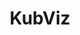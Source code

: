 ---
title: "KubViz"
description: "Make life easy for Ops and SRE for Cloud-Native management."

url: kubviz
draft: false

navigation:
  logo: "images/icons/kubviz.svg"
  logo_text: "KubViz"
  logo_text_color: "secblack"
  
  menu:
  - name: "KubViz Doc"
    url: "https://docs.intelops.ai/kubviz/latest/"
  - name: "GitHub"
    url: "https://github.com/intelops/kubviz"

  navigation_button:
    enable: true
    icon: "far fa-user"
    label: "Log In"
    link: "#!"
  navigation_button_two:
    enable: true
    label: "Book Demo"
    link: "/product-demo-request-form/"

banner:
  bg_color: "#FFD93D"
  subtitle: "Power of Open-Source"
  subtitle_color: ""
  title: "Simplify Kubernetes Observability. An End-to-end Solution for Ops & SRE."
  title_color: ""
  description: "Observe and troubleshoot with confidence with KubViz, a unified observability platform for Kubernetes, Git, and container platforms. Streamline your DevSecOps flow for resilient and secure software delivery, backed by comprehensive insights. Adapt secure software supply chain measures easily."
  description_color: ""
  image: images/banner/kubviz/kubviz-banner-image.svg
  button:
    enable: true
    label: "Book a Demo"
    #icon: "fas fa-arrow-right"
    link: "/product-demo-request-form/"
  video_button:
    enable: false
    label: "Watch demo"
    video_url: "https://www.youtube.com/embed/dyZcRRWiuuw"

# image_and_content_block
image_and_content_block:
  enable: true
  blocks:
  - enable: true
    subtitle: "Blind Spots Trap"
    subtitle_color: ""
    title: "Is Your K8s a Black Box?"
    title_color: ""
    image: "images/content/kubviz/kubviz-row1.svg"
    content_position: "right" # Value will be - "left/right"
    bg_color: ""
    content_color: ""
    content: |
      * **Security Risks**: The lack of visibility increases the chances of security breaches, risking project release delays, customer loss, and diminished credibility for businesses.
      * **Inefficient Resource Utilization**: Difficulty in optimizing resource allocation results in wasted resources and increased costs.
      * **Slower Troubleshooting**: Dynamic nature of Kubernetes makes identifying root causes and troubleshooting challenging, resulting in prolonged downtime.
      * **Compliance and Regulatory Challenges**: Difficulty demonstrating compliance with industry regulations and standards leads to legal and financial consequences.
      * **Incompatible Tools**: Conventional monitoring tools are incompatible with distributed architectures, leading to error-prone analysis.

  - enable: true
    subtitle: "Stay Up-To-Date"
    subtitle_color: ""
    title: "Unparalleled Visibility, Streamlined Collaboration, and Proactive Security."
    title_color: ""
    image: "images/content/kubviz/kubviz-row2.svg"
    content_position: "left" # Value will be - "left/right"
    bg_color: "#e9f1ff"
    content_color: ""
    content: |
      KubViz empowers businesses to streamline workflows, boost performance, and ensure DevSecOps practices. With real-time tracking of changes, events, and vulnerabilities across K8s clusters, Git repos, Container Registries and more, it enables effective troubleshooting for a secure software supply chain.

      * **Amplify Visibility**: Enable K8s cluster health monitoring for performance optimization and resource utilization, advanced Git tracking, and proactive container monitoring to maintain code integrity and streamline collaboration.

      * **Stay Ahead of the Curve**: Identify and address risks promptly through comprehensive vulnerability scanning, threat mapping, and compliance assessment across Kubernetes, Git, and container platforms.

      * **Unify Software Supply Chain**: Gain a unified view of your entire DevSecOps flow and utilize dashboards, schedulers, and  ledger functionality for visualization, streamlined collaboration, and enhanced security.

      * **Reduce Operational Costs**: Leverage a common source of truth to minimize the investment in time and effort while streamlining analysis, investigation, and remediation processes.

      * **Improve Developer Productivity**: Enhance developer velocity by providing actionable and context-rich information.


  - enable: true
    subtitle: "Features"
    subtitle_color: ""
    title: "Empower DevOps Workflow with KubViz"
    title_color: ""
    image: "images/content/kubviz/kubviz-row3.svg"
    content_position: "right" # Value will be - "left/right"
    bg_color: ""
    content_color: ""
    content: |
      There is no limit to our roadmap. KubViz is an ever growing tool.
      * Event-Driven Tracking for Kubernetes (K8s)
      *	Git Repositories, Kubernetes (K8s) and Container Registries Audit
      *	Run-Time Vulnerability Scanning and Profiling of workloads on cloud-native Ecosystem
      *	Threat Mapping and Visualization
      *	Software Bill of Materials (SBOM) Support
      *	Git Bill of Materials (GITBOM) Support
      *	Comprehensive Container Tracking
      *	Intelligent Task Scheduling
      *	Interactive and Insightful Dashboards
      * and more...
  
call_to_action:
  enable: true
  title: "Start using <br/> KubViz <br/> today..."
  title_color: "#fff"
  image: "images/call-to-actions/kubviz/robo-image.svg"
  button_label: "Book a Demo"
  button_link: "/product-demo-request-form/"
  bg_color: "#FFD93D"
  bottom_bg_color: "#091922"

footer:
  footer_light: false
---